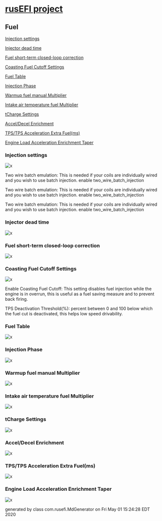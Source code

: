 # [rusEFI project](rusEFI-project)
## Fuel
[Injection settings](#injection-settings)

[Injector dead time](#injector-dead-time)

[Fuel short-term closed-loop correction](#fuel-short-term-closed-loop-correction)

[Coasting Fuel Cutoff Settings](#coasting-fuel-cutoff-settings)

[Fuel Table](#fuel-table)

[Injection Phase](#injection-phase)

[Warmup fuel manual Multiplier](#warmup-fuel-manual-multiplier)

[Intake air temperature fuel Multiplier](#intake-air-temperature-fuel-multiplier)

[tCharge Settings](#tcharge-settings)

[Accel/Decel Enrichment](#accel/decel-enrichment)

[TPS/TPS Acceleration Extra Fuel(ms)](#tps/tps-acceleration-extra-fuel(ms))

[Engine Load Acceleration Enrichment Taper](#engine-load-acceleration-enrichment-taper)

### Injection settings
![x](overview/TS_generated/dialog_Injection_settings.png)

Two wire batch emulation: This is needed if your coils are individually wired and you wish to use batch injection.
enable two_wire_batch_injection

Two wire batch emulation: This is needed if your coils are individually wired and you wish to use batch injection.
enable two_wire_batch_injection

Two wire batch emulation: This is needed if your coils are individually wired and you wish to use batch injection.
enable two_wire_batch_injection

### Injector dead time
![x](overview/TS_generated/dialog_Injector_dead_time.png)

### Fuel short-term closed-loop correction
![x](overview/TS_generated/dialog_Fuel_short-term_closed-loop_correction.png)

### Coasting Fuel Cutoff Settings
![x](overview/TS_generated/dialog_Coasting_Fuel_Cutoff_Settings.png)

Enable Coasting Fuel Cutoff: This setting disables fuel injection while the engine is in overrun, this is useful as a fuel saving measure and to prevent back firing.

TPS Deactivation Threshold(%): percent between 0 and 100 below which the fuel cut is deactivated, this helps low speed drivability.

### Fuel Table
![x](overview/TS_generated/dialog_Fuel_Table.png)

### Injection Phase
![x](overview/TS_generated/dialog_Injection_Phase.png)

### Warmup fuel manual Multiplier
![x](overview/TS_generated/dialog_Warmup_fuel_manual_Multiplier.png)

### Intake air temperature fuel Multiplier
![x](overview/TS_generated/dialog_Intake_air_temperature_fuel_Multiplier.png)

### tCharge Settings
![x](overview/TS_generated/dialog_tCharge_Settings.png)

### Accel/Decel Enrichment
![x](overview/TS_generated/dialog_Accel_Decel_Enrichment.png)

### TPS/TPS Acceleration Extra Fuel(ms)
![x](overview/TS_generated/dialog_TPS_TPS_Acceleration_Extra_Fuelms.png)

### Engine Load Acceleration Enrichment Taper
![x](overview/TS_generated/dialog_Engine_Load_Acceleration_Enrichment_Taper.png)


generated by class com.rusefi.MdGenerator on Fri May 01 15:24:28 EDT 2020
